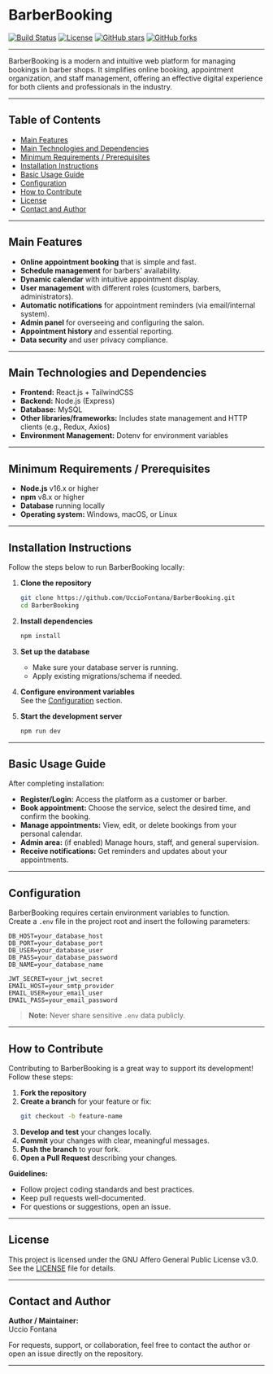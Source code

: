 # BarberBooking

[![Build Status](https://img.shields.io/github/actions/workflow/status/UccioFontana/BarberBooking/main.yml?branch=main&label=build)](https://github.com/UccioFontana/BarberBooking/actions)
[![License](https://img.shields.io/github/license/UccioFontana/BarberBooking)](LICENSE)
[![GitHub stars](https://img.shields.io/github/stars/UccioFontana/BarberBooking.svg?style=social)](https://github.com/UccioFontana/BarberBooking/stargazers)
[![GitHub forks](https://img.shields.io/github/forks/UccioFontana/BarberBooking.svg?style=social)](https://github.com/UccioFontana/BarberBooking/network)

---

BarberBooking is a modern and intuitive web platform for managing bookings in barber shops. It simplifies online booking, appointment organization, and staff management, offering an effective digital experience for both clients and professionals in the industry.

---

## Table of Contents

- [Main Features](#main-features)
- [Main Technologies and Dependencies](#main-technologies-and-dependencies)
- [Minimum Requirements / Prerequisites](#minimum-requirements--prerequisites)
- [Installation Instructions](#installation-instructions)
- [Basic Usage Guide](#basic-usage-guide)
- [Configuration](#configuration)
- [How to Contribute](#how-to-contribute)
- [License](#license)
- [Contact and Author](#contact-and-author)

---

## Main Features

- **Online appointment booking** that is simple and fast.
- **Schedule management** for barbers' availability.
- **Dynamic calendar** with intuitive appointment display.
- **User management** with different roles (customers, barbers, administrators).
- **Automatic notifications** for appointment reminders (via email/internal system).
- **Admin panel** for overseeing and configuring the salon.
- **Appointment history** and essential reporting.
- **Data security** and user privacy compliance.

---

## Main Technologies and Dependencies

- **Frontend:** React.js + TailwindCSS
- **Backend:** Node.js (Express)
- **Database:** MySQL
- **Other libraries/frameworks:** Includes state management and HTTP clients (e.g., Redux, Axios)
- **Environment Management:** Dotenv for environment variables

---

## Minimum Requirements / Prerequisites

- **Node.js** v16.x or higher
- **npm** v8.x or higher
- **Database** running locally 
- **Operating system:** Windows, macOS, or Linux

---

## Installation Instructions

Follow the steps below to run BarberBooking locally:

1. **Clone the repository**
    ```bash
    git clone https://github.com/UccioFontana/BarberBooking.git
    cd BarberBooking
    ```

2. **Install dependencies**
    ```bash
    npm install
    ```

3. **Set up the database**
    - Make sure your database server is running.
    - Apply existing migrations/schema if needed.

4. **Configure environment variables**  
    See the [Configuration](#configuration) section.

5. **Start the development server**
    ```bash
    npm run dev
    ```

---

## Basic Usage Guide

After completing installation:

- **Register/Login:** Access the platform as a customer or barber.
- **Book appointment:** Choose the service, select the desired time, and confirm the booking.
- **Manage appointments:** View, edit, or delete bookings from your personal calendar.
- **Admin area:** (if enabled) Manage hours, staff, and general supervision.
- **Receive notifications:** Get reminders and updates about your appointments.

---

## Configuration

BarberBooking requires certain environment variables to function.  
Create a `.env` file in the project root and insert the following parameters:

```env
DB_HOST=your_database_host
DB_PORT=your_database_port
DB_USER=your_database_user
DB_PASS=your_database_password
DB_NAME=your_database_name

JWT_SECRET=your_jwt_secret
EMAIL_HOST=your_smtp_provider
EMAIL_USER=your_email_user
EMAIL_PASS=your_email_password
```

> **Note:** Never share sensitive `.env` data publicly.

---

## How to Contribute

Contributing to BarberBooking is a great way to support its development! Follow these steps:

1. **Fork the repository**
2. **Create a branch** for your feature or fix:
    ```bash
    git checkout -b feature-name
    ```
3. **Develop and test** your changes locally.
4. **Commit** your changes with clear, meaningful messages.
5. **Push the branch** to your fork.
6. **Open a Pull Request** describing your changes.

**Guidelines:**
- Follow project coding standards and best practices.
- Keep pull requests well-documented.
- For questions or suggestions, open an issue.

---

## License

This project is licensed under the GNU Affero General Public License v3.0. See the [LICENSE](LICENSE) file for details.

---

## Contact and Author

**Author / Maintainer:**  
Uccio Fontana

For requests, support, or collaboration, feel free to contact the author or open an issue directly on the repository.

---
